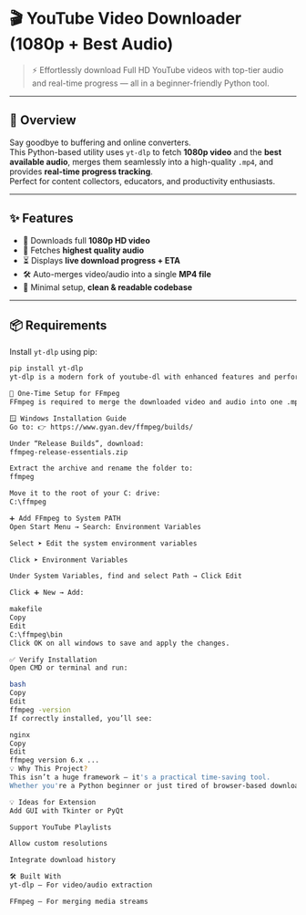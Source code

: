 # 🎬 YouTube Video Downloader (1080p + Best Audio)

> ⚡ Effortlessly download Full HD YouTube videos with top-tier audio and real-time progress — all in a beginner-friendly Python tool.

---

## 🚀 Overview

Say goodbye to buffering and online converters.  
This Python-based utility uses `yt-dlp` to fetch **1080p video** and the **best available audio**, merges them seamlessly into a high-quality `.mp4`, and provides **real-time progress tracking**.  
Perfect for content collectors, educators, and productivity enthusiasts.

---

## ✨ Features

- 🎥 Downloads full **1080p HD video**
- 🎵 Fetches **highest quality audio**
- ⏳ Displays **live download progress + ETA**
- 🛠️ Auto-merges video/audio into a single **MP4 file**
- 🧰 Minimal setup, **clean & readable codebase**

---

## 📦 Requirements

Install `yt-dlp` using pip:

```bash
pip install yt-dlp
yt-dlp is a modern fork of youtube-dl with enhanced features and performance.

🧰 One-Time Setup for FFmpeg
FFmpeg is required to merge the downloaded video and audio into one .mp4 file.

🪟 Windows Installation Guide
Go to: 👉 https://www.gyan.dev/ffmpeg/builds/

Under “Release Builds”, download:
ffmpeg-release-essentials.zip

Extract the archive and rename the folder to:
ffmpeg

Move it to the root of your C: drive:
C:\ffmpeg

➕ Add FFmpeg to System PATH
Open Start Menu → Search: Environment Variables

Select ➤ Edit the system environment variables

Click ➤ Environment Variables

Under System Variables, find and select Path → Click Edit

Click ➕ New → Add:

makefile
Copy
Edit
C:\ffmpeg\bin
Click OK on all windows to save and apply the changes.

✅ Verify Installation
Open CMD or terminal and run:

bash
Copy
Edit
ffmpeg -version
If correctly installed, you’ll see:

nginx
Copy
Edit
ffmpeg version 6.x ...
💡 Why This Project?
This isn’t a huge framework — it's a practical time-saving tool.
Whether you're a Python beginner or just tired of browser-based downloaders, this simple script does the job beautifully.

💡 Ideas for Extension
Add GUI with Tkinter or PyQt

Support YouTube Playlists

Allow custom resolutions

Integrate download history

🛠️ Built With
yt-dlp — For video/audio extraction

FFmpeg — For merging media streams
